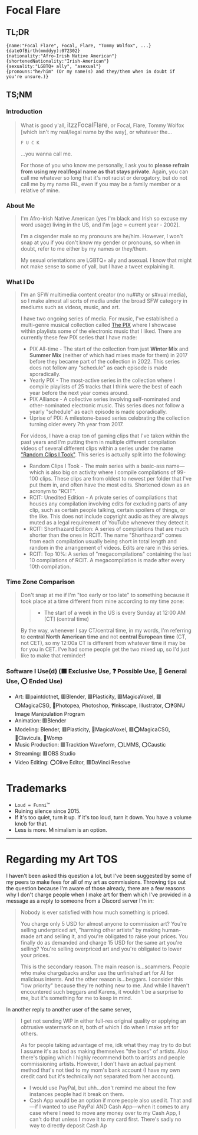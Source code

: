 <!-- aboutMe.md -->

# Focal Flare

##  TL;DR

```
{name:"Focal Flare", Focal, Flare, "Tommy Wolfox", ...}
{dateOfBirth(mmddyy):072302}
{nationality:"Afro-Irish Native American"}
{shortenedNationality:"Irish-American"}
{sexuality:"LGBTQ+ ally", "asexual"}
{pronouns:"he/him" (Or my name(s) and they/them when in doubt if you're unsure.)}
```

## TS;NM

### Introduction

> What is good y'all, <big>itzzFocalFlare</big>, or Focal, Flare, Tommy Wolfox [which isn't my real/legal name by the way], or whatever the...
> 
> ```F U C K```
>
> ...you wanna call me.
>
>
> For those of you who know me personally, I ask you to **please refrain from using my real/legal name as that stays private**. Again, you can call me whatever so long that it's not racist or derogatory, but do not call me by my name IRL, even if you may be a family member or a relative of mine.

### About Me

> I'm Afro-Irish Native American  (yes I'm black and Irish so excuse my word usage) living in the US, and I'm [age = current year - 2002].
>
> I'm a cisgender male so my pronouns are he/him. However, I won't snap at you if you don't know my gender or pronouns, so when in doubt, refer to me either by my names or they/them.
>
> My sexual orientations are LGBTQ+ ally and asexual. I know that might not make sense to some of yall, but I have a tweet explaining it.

### What I Do

> I'm an SFW multimedia content creator (no nu##ty or s#xual media), so I make almost all sorts of media under the broad SFW category in mediums such as videos, music, and art.
>
> I have two ongoing series of media. For music, I've established a multi-genre musical collection called [The PIX](https://sites.google.com/view/thepix/home?authuser=0) where I showcase within playlists some of the electronic music that I liked. There are currently these few PIX series that I have made:
>
> * PIX All-time - The start of the collection from just **Winter Mix** and **Summer Mix** (neither of which had mixes made for them) in 2017 before they became part of the collection in 2022. This series does not follow any "schedule" as each episode is made sporadically.
> * Yearly PIX - The most-active series in the collection where I compile playlists of 25 tracks that I think were the best of each year before the next year comes around.
> * PIX Alliance - A collective series involving self-nominated and other-nominated electronic music. This series does not follow a yearly "schedule" as each episode is made sporadically.
> * Uprise of PIX: A milestone-based series celebrating the collection turning older every 7th year from 2017.
>
> For videos, I have a crap ton of gaming clips that I've taken within the past years and I'm putting them in multiple different compilation videos of several different clips within a series under the name ["Random Clips I Took"](https://www.youtube.com/playlist?list=PLHTN9xwaE13jvWsPhwYjJERQV-AJec0_d). This series is actually split into the following:
> 
> * Random Clips I Took - The main series with a basic-ass name—which is also big on activity where I compile compilations of 99-100 clips. These clips are from oldest to newest per folder that I've put them in, and often have the most edits. Shortened down as an acronym to "RCIT".
> * RCIT: Unedited Edition - A private series of compilations that houses any compilation involving edits for excluding parts of any clip, such as certain people talking, certain spoilers of things, or the like. This does not include copyright audio as they are always muted as a legal requirement of YouTube whenever they detect it.
> * RCIT: Shorthazard Edition: A series of compilations that are much shorter than the ones in RCIT. The name "Shorthazard" comes from each compilation usually being short in total length and random in the arrangement of videos. Edits are rare in this series.
> * RCIT: Top 10%: A series of "megacompilations" containing the last 10 compilations of RCIT. A megacompilation is made after every 10th compilation.

### Time Zone Comparison

> Don't snap at me if I'm "too early or too late" to something because it took place at a time different from mine according to my time zone:
>
>> * The start of a week in the US is every Sunday at 12:00 AM [CT] (central time)
>
> By the way, whenever I say CT/central time, in my words, I'm referring to **central North American time** and not **central European time** (CT, not CET), so my 12:00a CT is different from whatever time it may be for you in CET. I've had some people get the two mixed up, so I'd just like to make that reminder!

### Software I Use(d) (🟥 Exclusive Use, ❓️ Possible Use, 🔴 General Use, ⭕️ Ended Use)

* Art: 🟥paintdotnet, 🟥Blender, 🟥Plasticity, 🟥MagicaVoxel, 🟥⭕️MagicaCSG, 🔴Photopea, Photoshop, ❓️Inkscape, Illustrator, ⭕️❓️GNU Image Manipulation Program
* Animation: 🟥Blender
* Modeling: Blender, 🟥Plasticity, 🔴MagicaVoxel, 🟥⭕️MagicaCSG, 🔴Clavicula, 🔴Womp
* Music Production: 🟥Tracktion Waveform, ⭕️LMMS, ⭕️Caustic
* Streaming: 🟥OBS Studio
* Video Editing: ⭕️Olive Editor, 🟥DaVinci Resolve

# Trademarks

* `Loud = Funni`™️
* Ruining silence since 2015.
* If it's too quiet, turn it up. If it's too loud, turn it down. You have a volume knob for that.
* Less is more. Minimalism is an option.

---

# Regarding my Art TOS

I haven't been asked this question a lot, but I've been suggested by some of my peers to make fees for all of my art as commissions. Throwing tips out the question because I'm aware of those already, there are a few reasons why I don't charge people when I make art for them which I've provided in a message as a reply to someone from a Discord server I'm in:

> Nobody is ever satisfied with how much something is priced. 
> 
> You charge only 5 USD for almost anyone to commission art? You're selling underpriced art, "harming other artists" by making human-made art and selling it, and you're obligated to raise your prices. You finally do as demanded and charge 15 USD for the same art you're selling? You're selling overpriced art and you're obligated to lower your prices. 
>
> <!-- Why the hell is "$" making this text parse as one line of code on the actual website- -->
> 
> This is the secondary reason. The main reason is...scammers. People who make chargebacks and/or use the unfinished art for AI for malicious intents.
And the other reason is...beggars. I consider this "low priority" because they're nothing new to me. And while I haven't encountered such beggars and Karens, it wouldn't be a surprise to me, but it's something for me to keep in mind.

In another reply to another user of the same server,

> I get not sending WIP in either full-res original quality or applying an obtrusive watermark on it, both of which I do when I make art for others.
> 
> As for people taking advantage of me, idk what they may try to do but I assume it's as bad as making themselves "the boss" of artists.
> Also there's tipping which I highly recommend both to artists and people commissioning artists. However, I don't have an actual payment method that's not tied to my mom's bank account (I have my own credit card but it's technically not separated from her account).
> * I would use PayPal, but uhh...don't remind me about the few instances people had it break on them. 
> * Cash App would be an option if more people also used it. That and—if I wanted to use PayPal AND Cash App—when it comes to any case where I need to move any money over to my Cash App, I can't do that unless I move it to my card first. There's sadly no way to directly deposit Cash Ap
